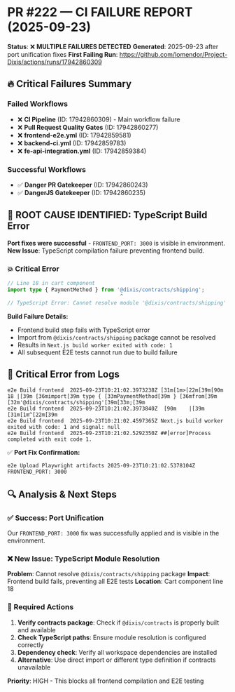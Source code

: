 # PR #222 — CI FAILURE REPORT (2025-09-23)

**Status**: ❌ **MULTIPLE FAILURES DETECTED**
**Generated**: 2025-09-23 after port unification fixes
**First Failing Run**: https://github.com/lomendor/Project-Dixis/actions/runs/17942860309

## 🔥 Critical Failures Summary

### Failed Workflows
- ❌ **CI Pipeline** (ID: 17942860309) - Main workflow failure
- ❌ **Pull Request Quality Gates** (ID: 17942860277)
- ❌ **frontend-e2e.yml** (ID: 17942859581)
- ❌ **backend-ci.yml** (ID: 17942859783)
- ❌ **fe-api-integration.yml** (ID: 17942859384)

### Successful Workflows
- ✅ **Danger PR Gatekeeper** (ID: 17942860243)
- ✅ **DangerJS Gatekeeper** (ID: 17942860235)

## 🚨 ROOT CAUSE IDENTIFIED: TypeScript Build Error

**Port fixes were successful** - `FRONTEND_PORT: 3000` is visible in environment.
**New Issue**: TypeScript compilation failure preventing frontend build.

### 💥 Critical Error
```typescript
// Line 18 in cart component
import type { PaymentMethod } from '@dixis/contracts/shipping';
                                    ^
// TypeScript Error: Cannot resolve module '@dixis/contracts/shipping'
```

**Build Failure Details:**
- Frontend build step fails with TypeScript error
- Import from `@dixis/contracts/shipping` package cannot be resolved
- Results in `Next.js build worker exited with code: 1`
- All subsequent E2E tests cannot run due to build failure

## 📄 Critical Error from Logs

```
e2e	Build frontend	2025-09-23T10:21:02.3973238Z [31m[1m>[22m[39m[90m 18 |[39m [36mimport[39m type { [33mPaymentMethod[39m } [36mfrom[39m [32m'@dixis/contracts/shipping'[39m[33m;[39m
e2e	Build frontend	2025-09-23T10:21:02.3973840Z  [90m    |[39m                                    [31m[1m^[22m[39m
e2e	Build frontend	2025-09-23T10:21:02.4597365Z Next.js build worker exited with code: 1 and signal: null
e2e	Build frontend	2025-09-23T10:21:02.5292350Z ##[error]Process completed with exit code 1.
```

✅ **Port Fix Confirmation:**
```
e2e	Upload Playwright artifacts	2025-09-23T10:21:02.5378104Z   FRONTEND_PORT: 3000
```

## 🔍 Analysis & Next Steps

### ✅ Success: Port Unification
Our `FRONTEND_PORT: 3000` fix was successfully applied and is visible in the environment.

### ❌ New Issue: TypeScript Module Resolution
**Problem**: Cannot resolve `@dixis/contracts/shipping` package
**Impact**: Frontend build fails, preventing all E2E tests
**Location**: Cart component line 18

### 🧯 Required Actions
1. **Verify contracts package**: Check if `@dixis/contracts` is properly built and available
2. **Check TypeScript paths**: Ensure module resolution is configured correctly
3. **Dependency check**: Verify all workspace dependencies are installed
4. **Alternative**: Use direct import or different type definition if contracts unavailable

**Priority**: HIGH - This blocks all frontend compilation and E2E testing

